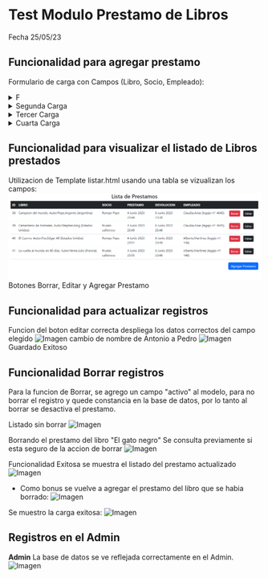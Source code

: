 # Test Modulo Prestamo de Libros
Fecha 25/05/23
## Funcionalidad para agregar prestamo
 
Formulario de carga con Campos (Libro, Socio, Empleado):
<details><summary>F</summary>

![Imagen](assets/images/prestamoLibros/primeracarga.png)

Carga Exitosa   

</details>

<details><summary>Segunda Carga</summary>

![Imagen](assets/images/prestamolibros/segundacarga.png)

Segunda carga, intento realizar prestamo de un libro el cual ya estaba en prestamo...
  
 reintentando...  

 ![Imagen](assets/images/prestamolibros/segundacarga2.png)  
  
 Carga exitosa: Se corrigio agregando un validar en el campo del libro, con solo cambiar a un libro disponible se puede realizar la carga exitosa

</details>

<details><summary>Tercer Carga</summary>

![Imagen](assets/images/prestamolibros/tercercarga.png)

Carga exitosa: Se realizo carga con un socio que ya tenia un prestamo de otro libro

</details>

<details><summary>Cuarta Carga</summary>

![Imagen](assets/images/prestamolibros/cuartacarga.png)

Carga exitosa: Se cambio de socio y de empleado, carga exitosa.

</details>

## Funcionalidad para visualizar el listado de Libros prestados
Utilizacion de Template listar.html usando una tabla se vizualizan los campos:
![Imagen](assets/images/prestamolibros/listado.png)
Botones Borrar, Editar y Agregar Prestamo

## Funcionalidad para actualizar registros
Funcion del boton editar correcta despliega los datos correctos del campo elegido
![Imagen](assets/images/prestamolibro/editar.png)
cambio de nombre de Antonio a Pedro
![Imagen](assets/images/prestamolibro/modificado.png)
Guardado Exitoso

## Funcionalidad Borrar registros
Para la funcion de Borrar, se agrego un campo "activo" al modelo, para no borrar el registro y quede constancia en la base de datos, por lo tanto al borrar se desactiva el prestamo.

Listado sin borrar 
![Imagen](assets/images/prestamolibro/listado2.png)

Borrando el prestamo del libro "El gato negro"
    Se consulta previamente si esta seguro de la accion de borrar
![Imagen](assets/images/prestamolibro/borrandoc.png)

Funcionalidad Exitosa se muestra el listado del prestamo actualizado 
![Imagen](assets/images/prestamolibro/listado3.png)

* Como bonus se vuelve a agregar el prestamo del libro que se habia borrado:
![Imagen](assets/images/prestamolibro/agregandoprestamo.png)

Se muestro la carga exitosa:
![Imagen](assets/images/prestamolibro/listadofinal.png)



## Registros en el Admin 
**Admin**
La base de datos se ve reflejada correctamente en el Admin.
![Imagen](assets/images/prestamolibro/admin.jpg)

